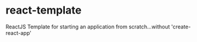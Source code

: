# react-template
ReactJS Template for starting an application from scratch...without 'create-react-app'
